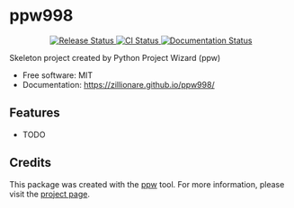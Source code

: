 # ppw998


<p align="center">
<a href="https://pypi.python.org/pypi/ppw998">
    <img src="https://img.shields.io/pypi/v/ppw998.svg"
        alt = "Release Status">
</a>

<a href="https://github.com/zillionare/ppw998/actions">
    <img src="https://github.com/zillionare/ppw998/actions/workflows/main.yml/badge.svg?branch=release" alt="CI Status">
</a>

<a href="https://zillionare.github.io/ppw998/">
    <img src="https://img.shields.io/website/https/zillionare.github.io/ppw998/index.html.svg?label=docs&down_message=unavailable&up_message=available" alt="Documentation Status">
</a>

</p>


Skeleton project created by Python Project Wizard (ppw)


* Free software: MIT
* Documentation: <https://zillionare.github.io/ppw998/>


## Features

* TODO

## Credits

This package was created with the [ppw](https://zillionare.github.io/python-project-wizard) tool. For more information, please visit the [project page](https://zillionare.github.io/python-project-wizard/).
